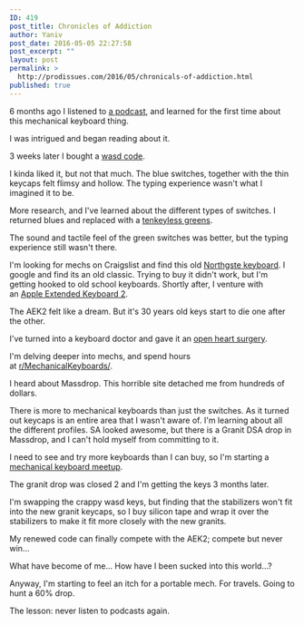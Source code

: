 ```yaml
---
ID: 419
post_title: Chronicles of Addiction
author: Yaniv
post_date: 2016-05-05 22:27:58
post_excerpt: ""
layout: post
permalink: >
  http://prodissues.com/2016/05/chronicals-of-addiction.html
published: true
---
```

6 months ago I listened to <a href="https://www.relay.fm/cortex/1">a podcast</a>, and learned for the first time about this mechanical keyboard thing.

I was intrigued and began reading about it.

3 weeks later I bought a <a href="http://www.wasdkeyboards.com/index.php/products/code-keyboard/code-104-key-mechanical-keyboard-1303.html">wasd code</a>.

I kinda liked it, but not that much. The blue switches, together with the thin keycaps felt flimsy and hollow. The typing experience wasn't what I imagined it to be.

More research, and I've learned about the different types of switches. I returned blues and replaced with a <a href="http://www.wasdkeyboards.com/index.php/products/code-keyboard/code-104-key-mechanical-keyboard-mx-green.html">tenkeyless greens</a>.

The sound and tactile feel of the green switches was better, but the typing experience still wasn't there.

I'm looking for mechs on Craigslist and find this old <a href="http://stanis.net/uvpub/omnikey102.html">Northgste keyboard</a>. I google and find its an old classic. Trying to buy it didn't work, but I'm getting hooked to old school keyboards. Shortly after, I venture with an <a href="https://deskthority.net/wiki/Apple_Extended_Keyboard_II">Apple Extended Keyboard 2</a>.

The AEK2 felt like a dream. But it's 30 years old keys start to die one after the other.

I've turned into a keyboard doctor and gave it an <a href="http://prodissues.com/2016/01/fixing-my-apple-extended-keyboard-ii.html">open heart surgery</a>.

I'm delving deeper into mechs, and spend hours at <a href="https://www.reddit.com/r/MechanicalKeyboards/">r/MechanicalKeyboards/</a>.

I heard about Massdrop. This horrible site detached me from hundreds of dollars.

There is more to mechanical keyboards than just the switches. As it turned out keycaps is an entire area that I wasn't aware of. I'm learning about all the different profiles. SA looked awesome, but there is a Granit DSA drop in Massdrop, and I can't hold myself from committing to it.

I need to see and try more keyboards than I can buy, so I'm starting a <a href="http://www.meetup.com/Click-clack-Mechanical-Keyboard/">mechanical keyboard meetup</a>.

The granit drop was closed 2 and I'm getting the keys 3 months later.

I'm swapping the crappy wasd keys, but finding that the stabilizers won't fit into the new granit keycaps, so I buy silicon tape and wrap it over the stabilizers to make it fit more closely with the new granits.

My renewed code can finally compete with the AEK2; compete but never win...

What have become of me... How have I been sucked into this world...?

Anyway, I'm starting to feel an itch for a portable mech. For travels. Going to hunt a 60% drop.

The lesson: never listen to podcasts again.